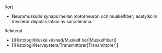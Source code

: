 Kort
- Neuromuskulär synaps mellan motorneuron och muskelfiber; acetylkolin medierar depolarisation av sarcolemma.

Relaterat
- [[Histologi/Muskelvävnad/Muskelfiber|Muskelfiber]]
- [[Histologi/Nervsystem/Transmittorer|Transmittorer]]

